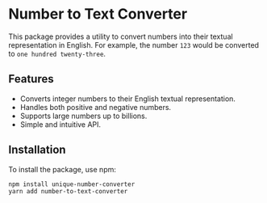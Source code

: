 # Number to Text Converter

This package provides a utility to convert numbers into their textual representation in English. For example, the number `123` would be converted to `one hundred twenty-three`.

## Features

- Converts integer numbers to their English textual representation.
- Handles both positive and negative numbers.
- Supports large numbers up to billions.
- Simple and intuitive API.

## Installation

To install the package, use npm:

```bash
npm install unique-number-converter
yarn add number-to-text-converter
